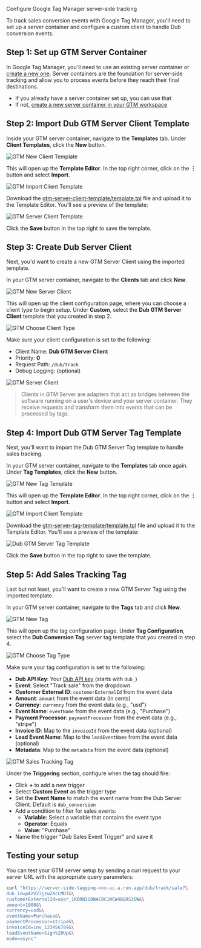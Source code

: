 Configure Google Tag Manager server-side tracking

To track sales conversion events with Google Tag Manager, you'll need to set up a server container and configure a custom client to handle Dub conversion events.

## Step 1: Set up GTM Server Container

In Google Tag Manager, you'll need to use an existing server container or [create a new one](https://youtu.be/waqBSk3vkko). Server containers are the foundation for server-side tracking and allow you to process events before they reach their final destinations.

- If you already have a server container set up, you can use that
- If not, [create a new server container in your GTM workspace](https://developers.google.com/tag-platform/learn/sst-fundamentals/4-sst-setup-container)

## Step 2: Import Dub GTM Server Client Template

Inside your GTM server container, navigate to the **Templates** tab. Under **Client Templates**, click the **New** button.

![GTM New Client Template](https://mintlify.s3.us-west-1.amazonaws.com/dub/images/conversions/google-tag-manager/gtm-new-client-template.png)

This will open up the **Template Editor**. In the top right corner, click on the **⋮** button and select **Import**.

![GTM Import Client Template](https://mintlify.s3.us-west-1.amazonaws.com/dub/images/conversions/google-tag-manager/gtm-import-client-template.png)

Download the [gtm-server-client-template/template.tpl](https://github.com/dubinc/gtm-server-client-template/blob/main/template.tpl) file and upload it to the Template Editor. You'll see a preview of the template:

![GTM Server Client Template](https://mintlify.s3.us-west-1.amazonaws.com/dub/images/conversions/google-tag-manager/gtm-server-client-template.png)

Click the **Save** button in the top right to save the template.

## Step 3: Create Dub Server Client

Next, you'd want to create a new GTM Server Client using the imported template.

In your GTM server container, navigate to the **Clients** tab and click **New**.

![GTM New Server Client](https://mintlify.s3.us-west-1.amazonaws.com/dub/images/conversions/google-tag-manager/gtm-new-server-client.png)

This will open up the client configuration page, where you can choose a client type to begin setup. Under **Custom**, select the **Dub GTM Server Client** template that you created in step 2.

![GTM Choose Client Type](https://mintlify.s3.us-west-1.amazonaws.com/dub/images/conversions/google-tag-manager/gtm-choose-client-type.png)

Make sure your client configuration is set to the following:

- Client Name: **Dub GTM Server Client**
- Priority: **0**
- Request Path: `/dub/track`
- Debug Logging: (optional)

![GTM Server Client](https://mintlify.s3.us-west-1.amazonaws.com/dub/images/conversions/google-tag-manager/gtm-server-client.png)

> Clients in GTM Server are adapters that act as bridges between the software running on a user's device and your server container. They receive requests and transform them into events that can be processed by tags.

## Step 4: Import Dub GTM Server Tag Template

Next, you'll want to import the Dub GTM Server Tag template to handle sales tracking.

In your GTM server container, navigate to the **Templates** tab once again. Under **Tag Templates**, click the **New** button.

![GTM New Tag Template](https://mintlify.s3.us-west-1.amazonaws.com/dub/images/conversions/google-tag-manager/gtm-new-tag-template.png)

This will open up the **Template Editor**. In the top right corner, click on the **⋮** button and select **Import**.

![GTM Import Client Template](https://mintlify.s3.us-west-1.amazonaws.com/dub/images/conversions/google-tag-manager/gtm-import-client-template.png)

Download the [gtm-server-tag-template/template.tpl](https://github.com/dubinc/gtm-server-tag-template/blob/main/template.tpl) file and upload it to the Template Editor. You'll see a preview of the template:

![Dub GTM Server Tag Template](https://mintlify.s3.us-west-1.amazonaws.com/dub/images/conversions/google-tag-manager/gtm-server-tag-template.png)

Click the **Save** button in the top right to save the template.

## Step 5: Add Sales Tracking Tag

Last but not least, you'll want to create a new GTM Server Tag using the imported template.

In your GTM server container, navigate to the **Tags** tab and click **New**.

![GTM New Tag](https://mintlify.s3.us-west-1.amazonaws.com/dub/images/conversions/google-tag-manager/gtm-new-tag.png)

This will open up the tag configuration page. Under **Tag Configuration**, select the **Dub Conversion Tag** server tag template that you created in step 4.

![GTM Choose Tag Type](https://mintlify.s3.us-west-1.amazonaws.com/dub/images/conversions/google-tag-manager/gtm-choose-tag-type.png)

Make sure your tag configuration is set to the following:

- **Dub API Key**: Your [Dub API key](https://dub.co/docs/api-reference/tokens) (starts with `dub_`)
- **Event**: Select "Track sale" from the dropdown
- **Customer External ID**: `customerExternalId` from the event data
- **Amount**: `amount` from the event data (in cents)
- **Currency**: `currency` from the event data (e.g., "usd")
- **Event Name**: `eventName` from the event data (e.g., "Purchase")
- **Payment Processor**: `paymentProcessor` from the event data (e.g., "stripe")
- **Invoice ID**: Map to the `invoiceId` from the event data (optional)
- **Lead Event Name**: Map to the `leadEventName` from the event data (optional)
- **Metadata**: Map to the `metadata` from the event data (optional)

![GTM Sales Tracking Tag](https://mintlify.s3.us-west-1.amazonaws.com/dub/images/conversions/google-tag-manager/gtm-track-sale-tag.png)

Under the **Triggering** section, configure when the tag should fire:

- Click **+** to add a new trigger
- Select **Custom Event** as the trigger type
- Set the **Event Name** to match the event name from the Dub Server Client. Default is `dub_conversion`
- Add a condition to filter for sales events:
  - **Variable**: Select a variable that contains the event type
  - **Operator**: Equals
  - **Value**: "Purchase"
- Name the trigger "Dub Sales Event Trigger" and save it

## Testing your setup

You can test your GTM server setup by sending a curl request to your server URL with the appropriate query parameters:

```bash
curl "https://server-side-tagging-xxx-uc.a.run.app/dub/track/sale?\
dub_id=pAzVZ3jzwZXcLMDT&\
customerExternalId=user_1K0RN3SDNAC0C1WCW4BGRS3EW&\
amount=1000&\
currency=usd&\
eventName=Purchase&\
paymentProcessor=stripe&\
invoiceId=inv_123456789&\
leadEventName=Sign%20Up&\
mode=async"
```
